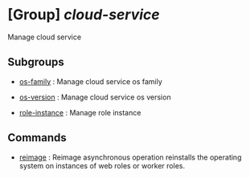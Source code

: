 # [Group] _cloud-service_

Manage cloud service

## Subgroups

- [os-family](/Commands/cloud-service/os-family/readme.md)
: Manage cloud service os family

- [os-version](/Commands/cloud-service/os-version/readme.md)
: Manage cloud service os version

- [role-instance](/Commands/cloud-service/role-instance/readme.md)
: Manage role instance

## Commands

- [reimage](/Commands/cloud-service/_reimage.md)
: Reimage asynchronous operation reinstalls the operating system on instances of web roles or worker roles.
